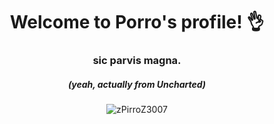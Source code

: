 <h1 align="center">Welcome to Porro's profile! 👌</h1>
<h3 align="center">sic parvis magna.</h1>
<h5 align="center">(yeah, actually from Uncharted)</h5>

<p align="center"><img src="https://github-readme-stats.vercel.app/api?username=zPirroZ3007&show_icons=true&count_private=true" alt="zPirroZ3007" /></p>
